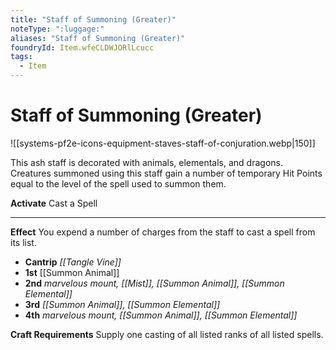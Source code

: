 ```yaml
---
title: "Staff of Summoning (Greater)"
noteType: ":luggage:"
aliases: "Staff of Summoning (Greater)"
foundryId: Item.wfeCLDWJORlLcucc
tags:
  - Item
---
```


# Staff of Summoning (Greater)
![[systems-pf2e-icons-equipment-staves-staff-of-conjuration.webp|150]]

This ash staff is decorated with animals, elementals, and dragons. Creatures summoned using this staff gain a number of temporary Hit Points equal to the level of the spell used to summon them.

**Activate** Cast a Spell

* * *

**Effect** You expend a number of charges from the staff to cast a spell from its list.

*   **Cantrip** _[[Tangle Vine]]_
*   **1st** [[Summon Animal]]
*   **2nd** _marvelous mount, [[Mist]], [[Summon Animal]], [[Summon Elemental]]_
*   **3rd** _[[Summon Animal]], [[Summon Elemental]]_
*   **4th** _marvelous mount, [[Summon Animal]], [[Summon Elemental]]_

**Craft Requirements** Supply one casting of all listed ranks of all listed spells.

